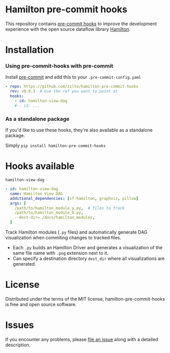 # Hamilton pre-commit hooks
This repository contains [pre-commit hooks](https://github.com/pre-commit/pre-commit) to improve the development experience with the open source dataflow library [Hamilton](https://github.com/dagworks-inc/hamilton).

# Installation
### Using pre-commit-hooks with pre-commit
Install [pre-commit](https://github.com/pre-commit/pre-commit) and add this to your `.pre-commit-config.yaml`
```yaml
- repo: https://github.com/zilto/hamilton-pre-commit-hooks
  rev: v0.0.3  # Use the ref you want to point at
  hooks:
    - id: hamilton-view-dag
    # - id: ...
```
### As a standalone package
If you'd like to use these hooks, they're also available as a standalone package.

Simply `pip install hamilton-pre-commit-hooks`


# Hooks available
`hamilton-view-dag`
```yaml
- id: hamilton-view-dag
  name: Hamilton View DAG
  additional_dependencies: [sf-hamilton, graphviz, pillow]
  args: [
    /path/to/hamilton_module_a.py,  # files to track
    /path/to/hamilton_module_b.py,
    --dest-dir=./docs/hamilton_modules,
  ]
```

Track Hamilton modules (`.py` files) and automatically generate DAG visualization when commiting changes to tracked files.
- Each `.py` builds an Hamilton Driver and generates a visualization of the same file name with `.png` extension next to it.
- Can specify a destination directory `dest_dir` where all visualizations are generated.


# License
Distributed under the terms of the MIT license, hamilton-pre-commit-hooks is free and open source software.

# Issues
If you encounter any problems, please [file an issue](https://github.com/zilto/hamilton-pre-commit-hooks/issues/new) along with a detailed description.
